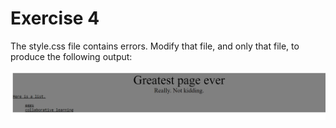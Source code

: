 # Exercise 4

The style.css file contains errors. Modify that file, and only that file, to produce the following output:

![exercise-4 goal](../../__1-lecture/assets/ex-4-goal.png)
